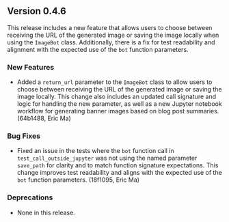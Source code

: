 ## Version 0.4.6

This release includes a new feature that allows users to choose between receiving the URL of the generated image or saving the image locally when using the `ImageBot` class. Additionally, there is a fix for test readability and alignment with the expected use of the `bot` function parameters.

### New Features

- Added a `return_url` parameter to the `ImageBot` class to allow users to choose between receiving the URL of the generated image or saving the image locally. This change also includes an updated call signature and logic for handling the new parameter, as well as a new Jupyter notebook workflow for generating banner images based on blog post summaries. (64b1488, Eric Ma)

### Bug Fixes

- Fixed an issue in the tests where the `bot` function call in `test_call_outside_jupyter` was not using the named parameter `save_path` for clarity and to match function signature expectations. This change improves test readability and aligns with the expected use of the `bot` function parameters. (18f1095, Eric Ma)

### Deprecations

- None in this release.

